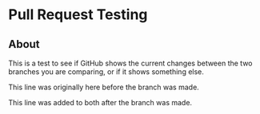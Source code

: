 # Pull Request Testing

## About

This is a test to see if GitHub shows the current changes between the two branches you are comparing, or if it shows something else. 

This line was originally here before the branch was made. 

This line was added to both after the branch was made.
